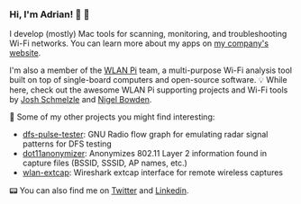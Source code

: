### Hi, I'm Adrian! 👋 📶

I develop (mostly) Mac tools for scanning, monitoring, and troubleshooting Wi-Fi networks. You can learn more about my apps on [my company's website](https://www.intuitibits.com).

I'm also a member of the [WLAN Pi](https://github.com/WLAN-Pi) team, a multi-purpose Wi-Fi analysis tool built on top of single-board computers and open-source software. 💡 While here, check out the awesome WLAN Pi supporting projects and Wi-Fi tools by [Josh Schmelzle](https://github.com/joshschmelzle) and [Nigel Bowden](https://github.com/wifinigel).

🔭 Some of my other projects you might find interesting:
  - [dfs-pulse-tester](https://github.com/adriangranados/dfs-pulse-tester): GNU Radio flow graph for emulating radar signal patterns for DFS testing
  - [dot11anonymizer](https://github.com/adriangranados/dot11anonymizer): Anonymizes 802.11 Layer 2 information found in capture files (BSSID, SSSID, AP names, etc.)
  - [wlan-extcap](https://github.com/adriangranados/wlan-extcap): Wireshark extcap interface for remote wireless captures

📟 You can also find me on [Twitter](https://www.twitter.com/adriangranados) and [Linkedin](https://www.linkedin.com/in/adriangranados/).
